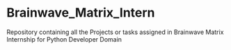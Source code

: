 # Brainwave_Matrix_Intern
Repository containing all the Projects or tasks assigned in Brainwave Matrix Internship for Python Developer Domain
